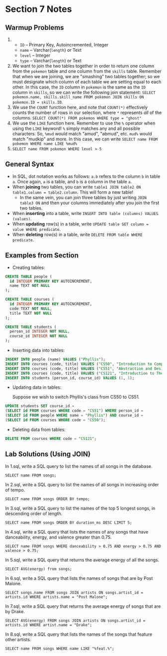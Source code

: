 # Section 7 Notes

## Warmup Problems

1. 
   - `ID` – Primary Key, Autoincremented, Integer
   - `name` – Varchar(`length`) or Text
   - `level` – Integer
   - `type` – Varchar(`length`) or Text 
2. We want to join the two tables together in order to return one column from the `pokemon` table and one column from the `skills` table. Remember that when we are joining, we are "smashing" two tables together; so we must designate which column of each table we are setting equal to each other. In this case, the `ID` column in `pokemon` is the same as the `ID` column in `skills`, so we can write the following join statement: 
   `SELECT pokemon.name, skills.skill_name FROM pokemon JOIN skills ON pokemon.ID = skills.ID`.
3. We use the `COUNT` function here, and note that `COUNT(*)` effectively counts the number of rows in our selection, where `*` represents *all* of the columns. 
   `SELECT COUNT(*) FROM pokemon WHERE type = "ghost"`
4. We use the `LIKE` function here. Remember to use the `%` operator when using the `LIKE` keyword! `%` simply matches any and all possible characters. So, `%mud` would match "amud", "abmud", etc. `mud%` would match "mudkip" and more. In this case, we can write
   `SELECT name FROM pokemon WHERE name LIKE %mud%`
5. `SELECT name FROM pokemon WHERE level > 5`


## General Syntax

* In SQL, dot notation works as follows: `a.b` refers to the column `b` in table `a`. Once again, `a` is a table, and `b` is a column in the table `a`.
* When __joining__ two tables, you can write `table1 JOIN table2 ON table1.column = table2.column`. This will form a new table!
  * In the same vein, you can join three tables by just writing `JOIN table3 ON` and then your columns immediately after you join the first two tables.
* When __inserting__ into a table, write `INSERT INTO table (columns) VALUES (values)`.
* When __updating__ row(s) in a table, write `UPDATE table SET column = value WHERE predicate`. 
* When __deleting__ row(s) in a table, write `DELETE FROM table WHERE predicate`. 

## Examples from Section

- Creating tables:
  
```sql
CREATE TABLE people (
  id INTEGER PRIMARY KEY AUTOINCREMENT,
  name TEXT NOT NULL
);

CREATE TABLE courses (
  id INTEGER PRIMARY KEY AUTOINCREMENT,
  code TEXT NOT NULL,
  title TEXT NOT NULL
);

CREATE TABLE students (
  person_id INTEGER NOT NULL,
  course_id INTEGER NOT NULL
);
```

- Inserting data into tables:

```sql
INSERT INTO people (name) VALUES ("Phyllis");
INSERT INTO courses (code, title) VALUES ("CS50", "Introduction to Computer Science");
INSERT INTO courses (code, title) VALUES ("CS51", "Abstraction and Design in Computation");
INSERT INTO courses (code, title) VALUES ("CS121", "Introduction to Theoretical Computer Science");
INSERT INTO students (person_id, course_id) VALUES (1, 1);
```

- Updating data in tables:
  
  Suppose we wish to switch Phyllis's class from CS50 to CS51.

```sql
UPDATE students SET course_id = 
(SELECT id FROM courses WHERE code = "CS51") WHERE person_id = 
(SELECT id FROM people WHERE name = "Phyllis") AND course_id = 
(SELECT id FROM courses WHERE code = "CS50");

```

- Deleting data from tables:

```sql
DELETE FROM courses WHERE code = "CS121";
```

## Lab Solutions (Using JOIN)

In 1.sql, write a SQL query to list the names of all songs in the database.

`SELECT name FROM songs;`

In 2.sql, write a SQL query to list the names of all songs in increasing order of tempo.

`SELECT name FROM songs ORDER BY tempo;`

In 3.sql, write a SQL query to list the names of the top 5 longest songs, in descending order of length.

`SELECT name FROM songs ORDER BY duration_ms DESC LIMIT 5;`

In 4.sql, write a SQL query that lists the names of any songs that have danceability, energy, and valence greater than 0.75.

`SELECT name FROM songs WHERE danceability > 0.75 AND energy > 0.75 AND valence > 0.75;`

In 5.sql, write a SQL query that returns the average energy of all the songs.

`SELECT AVG(energy) from songs;`

In 6.sql, write a SQL query that lists the names of songs that are by Post Malone.

`SELECT songs.name FROM songs JOIN artists ON songs.artist_id = artists.id WHERE artists.name = "Post Malone";`

In 7.sql, write a SQL query that returns the average energy of songs that are by Drake.

`SELECT AVG(energy) FROM songs JOIN artists ON songs.artist_id = artists.id WHERE artist.name = "Drake";`

In 8.sql, write a SQL query that lists the names of the songs that feature other artists.

`SELECT name FROM songs WHERE name LIKE "%feat.%";`
